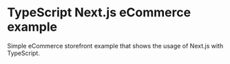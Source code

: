 # TypeScript Next.js eCommerce example

Simple eCommerce storefront example that shows the usage of Next.js with TypeScript.
